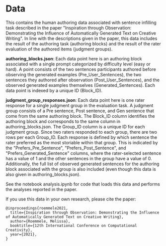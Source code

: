 # Data

This contains the human authoring data associated with sentence infilling task described in the paper "Inspiration through Observation: Demonstrating the Influence of Automatically Generated Text on Creative Writing". In line with the descriptions given in the paper, this data includes the result of the authoring task (authoring blocks) and the result of the rater evaluation of the authored items (judgment groups).

**authoring_blocks.json**: Each data point here is an authoring block associated with a single prompt categorized by difficulty level (easy or hard). A point consists of the two sentences participants authored before observing the generated examples (Pre_User_Sentences), the two sentences they authored after observation (Post_User_Sentences), and the observed generated examples themselves (Generated_Sentences). Each data point is indexed by a unique ID (Block_ID).

**judgment_group_responses.json**: Each data point here is one rater response for a single judgment group in the evaluation task. A judgment group consists of a Pre sentence, Post sentence, and Gen sentence that come from the same authoring block. The Block_ID column identifies the authoring block and corresponds to the same column in authoring_blocks.json. The Group_ID column is a unique ID for each judgment group. Since two raters responded to each group, there are two rows per each Group_ID. Each response is defined by which sentence the rater preferred as the most storiable within that group. This is indicated by the "Prefers_Pre_Sentence", "Prefers_Post_Sentence", and "Prefers_Generated_Sentence" columns, where the rater-selected sentence has a value of 1 and the other sentences in the group have a value of 0. Additionally, the full list of observed generated sentences for the authoring block associated with the group is also included (even though this data is also given in authoring_blocks.json).

See the notebook analysis.ipynb for code that loads this data and performs the analyses reported in the paper.

If you use this data in your own research, please cite the paper:

```
@inproceedings{roemmele2021,
  title={Inspiration through Observation: Demonstrating the Influence of Automatically Generated Text on Creative Writing},
  author={Roemmele, Melissa},
  booktitle={12th International Conference on Computational Creativity},
  year={2021},
}
```
